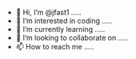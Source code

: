 - 👋 Hi, I’m @jfast1 .....
- 👀 I’m interested in coding .....
- 🌱 I’m currently learning .....
- 💞️ I’m looking to collaborate on .....
- 📫 How to reach me .....

<!---
jfast1/jfast1 is a ✨ special ✨ repository because its `README.md` (this file) appears on your GitHub profile.
You can click the Preview link to take a look at your changes.
--->
